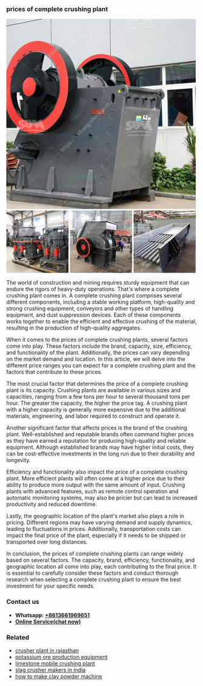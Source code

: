 <h3>prices of complete crushing plant</h3><img src='1704856904.jpg' alt=''><p>The world of construction and mining requires sturdy equipment that can endure the rigors of heavy-duty operations. That's where a complete crushing plant comes in. A complete crushing plant comprises several different components, including a stable working platform, high-quality and strong crushing equipment, conveyors and other types of handling equipment, and dust suppression devices. Each of these components works together to enable the efficient and effective crushing of the material, resulting in the production of high-quality aggregates.</p><p>When it comes to the prices of complete crushing plants, several factors come into play. These factors include the brand, capacity, size, efficiency, and functionality of the plant. Additionally, the prices can vary depending on the market demand and location. In this article, we will delve into the different price ranges you can expect for a complete crushing plant and the factors that contribute to these prices.</p><p>The most crucial factor that determines the price of a complete crushing plant is its capacity. Crushing plants are available in various sizes and capacities, ranging from a few tons per hour to several thousand tons per hour. The greater the capacity, the higher the price tag. A crushing plant with a higher capacity is generally more expensive due to the additional materials, engineering, and labor required to construct and operate it.</p><p>Another significant factor that affects prices is the brand of the crushing plant. Well-established and reputable brands often command higher prices as they have earned a reputation for producing high-quality and reliable equipment. Although established brands may have higher initial costs, they can be cost-effective investments in the long run due to their durability and longevity.</p><p>Efficiency and functionality also impact the price of a complete crushing plant. More efficient plants will often come at a higher price due to their ability to produce more output with the same amount of input. Crushing plants with advanced features, such as remote control operation and automatic monitoring systems, may also be pricier but can lead to increased productivity and reduced downtime.</p><p>Lastly, the geographic location of the plant's market also plays a role in pricing. Different regions may have varying demand and supply dynamics, leading to fluctuations in prices. Additionally, transportation costs can impact the final price of the plant, especially if it needs to be shipped or transported over long distances.</p><p>In conclusion, the prices of complete crushing plants can range widely based on several factors. The capacity, brand, efficiency, functionality, and geographic location all come into play, each contributing to the final price. It is essential to carefully consider these factors and conduct thorough research when selecting a complete crushing plant to ensure the best investment for your specific needs.</p><h3>Contact us</h3><ul><li><strong>Whatsapp:&nbsp;<a href="https://wa.me/8613661969651">+8613661969651</a></strong></li><li><a href="https://swt.shibang-china.com/?git&amp;zhl&amp;prices of complete crushing plant"><strong>Online Service(chat now)</strong></a></li></ul><h3>Related</h3><ul><li><a href='crusher plant in rajasthan.md'>crusher plant in rajasthan</a></li><li><a href='potassium ore production equipment.md'>potassium ore production equipment</a></li><li><a href='limestone mobile crushing plant.md'>limestone mobile crushing plant</a></li><li><a href='slag crusher makers in india.md'>slag crusher makers in india</a></li><li><a href='how to make clay powder machine.md'>how to make clay powder machine</a></li></ul>